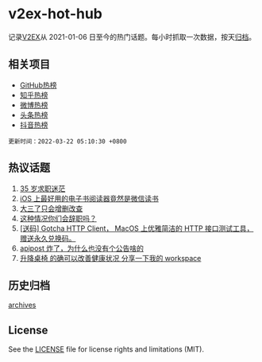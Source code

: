 # v2ex-hot-hub

 记录[V2EX](https://www.v2ex.com/)从 2021-01-06 日至今的热门话题。每小时抓取一次数据，按天[归档](archives)。
 
 ## 相关项目

- [GitHub热榜](https://github.com/lonnyzhang423/github-hot-hub)
- [知乎热榜](https://github.com/lonnyzhang423/zhihu-hot-hub)
- [微博热榜](https://github.com/lonnyzhang423/weibo-hot-hub)
- [头条热榜](https://github.com/lonnyzhang423/toutiao-hot-hub)
- [抖音热榜](https://github.com/lonnyzhang423/douyin-hot-hub)


 `更新时间：2022-03-22 05:10:30 +0800`

## 热议话题

1. [35 岁求职迷茫](https://www.v2ex.com/t/841773)
1. [iOS 上最好用的电子书阅读器竟然是微信读书](https://www.v2ex.com/t/841781)
1. [大三了只会增删改查](https://www.v2ex.com/t/841796)
1. [这种情况你们会辞职吗？](https://www.v2ex.com/t/841813)
1. [[送码] Gotcha HTTP Client， MacOS 上优雅简洁的 HTTP 接口测试工具，赠送永久兑换码。](https://www.v2ex.com/t/841834)
1. [apipost 炸了，为什么也没有个公告啥的](https://www.v2ex.com/t/841775)
1. [升降桌椅 的确可以改善健康状况 分享一下我的 workspace](https://www.v2ex.com/t/841821)

## 历史归档

[archives](archives)

## License

See the [LICENSE](LICENSE) file for license rights and limitations (MIT).
